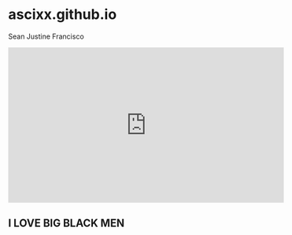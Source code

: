# ascixx.github.io
Sean Justine Francisco
<iframe width="560" height="315" src="https://www.youtube.com/embed/3AyMjyHu1bA" title="YouTube video player" frameborder="0" allow="accelerometer; autoplay; clipboard-write; encrypted-media; gyroscope; picture-in-picture; web-share" allowfullscreen></iframe>

## **I LOVE BIG BLACK MEN**
